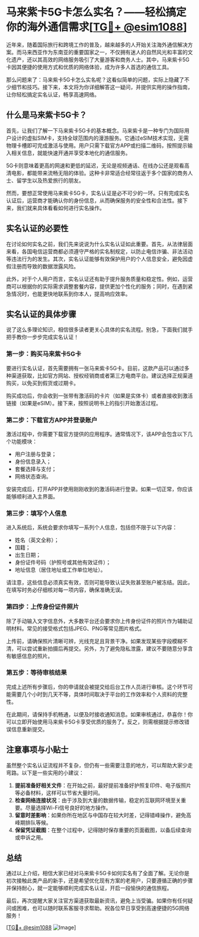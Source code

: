 # 马来紫卡5G卡怎么实名？——轻松搞定你的海外通信需求[[TG💪+ @esim1088](https://t.me/s/esim1088)]

近年来，随着国际旅行和跨境工作的普及，越来越多的人开始关注海外通信解决方案。而马来西亚作为东南亚的重要国家之一，不仅拥有迷人的自然风光和丰富的文化遗产，还以其高效的网络服务吸引了大量游客和商务人士。其中，马来紫卡5G卡因其便捷的使用方式和优质的网络体验，成为许多人首选的通信工具。

那么问题来了：马来紫卡5G卡怎么实名呢？这看似简单的问题，实际上隐藏了不少细节和技巧。接下来，本文将为你详细解答这一疑问，并提供实用的操作指南，让你轻松搞定实名认证，畅享高速网络。

## 什么是马来紫卡5G卡？

首先，让我们了解一下马来紫卡5G卡的基本概念。马来紫卡是一种专门为国际用户设计的虚拟SIM卡，支持全球范围内的漫游服务。它通过eSIM技术实现，无需物理卡槽即可完成激活与使用。用户只需下载官方APP或扫描二维码，按照提示输入相关信息，就能快速开通并享受本地化的通信服务。

5G卡则意味着更高的网速和更低的延迟，无论是视频通话、在线办公还是观看高清电影，都能带来流畅无阻的体验。这种卡非常适合经常往返于多个国家的商务人士、留学生以及热爱旅行的朋友。

然而，要想正常使用马来紫卡5G卡，实名认证是必不可少的一环。只有完成实名认证后，运营商才能确认你的身份信息，从而确保服务的安全性和合法性。接下来，我们就来具体看看如何进行实名操作。

## 实名认证的必要性

在讨论如何实名之前，我们先来说说为什么实名认证如此重要。首先，从法律层面来看，各国电信运营商都必须遵守严格的实名制规定，以防止电信诈骗、非法活动等违法行为的发生。其次，实名认证能够有效保护用户的个人信息安全，避免因虚假注册而导致的数据泄露风险。

此外，对于个人用户而言，实名认证还有助于提升服务质量和稳定性。例如，运营商可以根据你的实际需求调整套餐内容，提供更加个性化的服务；同时，在遇到紧急情况时，也能更快地联系到你本人，提高响应效率。

## 实名认证的具体步骤

说了这么多理论知识，相信很多读者更关心具体的实名流程。别急，下面我们就手把手教你一步步完成实名认证！

### 第一步：购买马来紫卡5G卡

要进行实名认证，首先需要拥有一张马来紫卡5G卡。目前，这款产品可以通过多种渠道获取，比如官方网站、授权经销商或者第三方电商平台。建议选择正规渠道购买，以免买到假货或过期卡。

购买成功后，你会收到一张带有激活码的卡片（如果是实体卡）或者直接收到激活链接（如果是eSIM）。接下来，按照说明书上的指引开始激活过程。

### 第二步：下载官方APP并登录账户

激活过程中，你需要下载官方提供的应用程序。通常情况下，该APP会包含以下几个功能模块：

- 用户注册与登录；
- 身份信息录入；
- 套餐选择与支付；
- 网络状态查询。

安装完成后，打开APP并使用刚刚收到的激活码进行登录。如果一切正常，你应该能够顺利进入主界面。

### 第三步：填写个人信息

进入系统后，系统会要求你填写一系列个人信息，包括但不限于以下内容：

- 姓名（英文全称）；
- 国籍；
- 出生日期；
- 身份证件号码（护照号或其他有效证件）；
- 地址信息（居住地址或工作单位地址）。

请注意，这些信息必须真实有效，否则可能导致认证失败甚至账户被冻结。因此，在填写时务必仔细核对每一项内容，确保准确无误。

### 第四步：上传身份证件照片

除了手动输入文字信息外，大多数平台还会要求你上传身份证件的照片作为辅助证明材料。常见的接受格式包括JPEG、PNG等常见图片格式。

上传前，请确保照片清晰可辨，光线充足且背景干净。如果发现某些字段模糊不清，可以尝试重新拍摄后再提交。另外，为了避免隐私泄露，建议不要随意分享含有敏感信息的照片。

### 第五步：等待审核结果

完成上述所有步骤后，你的申请就会被提交给后台工作人员进行审核。这个环节可能需要几个小时到几天不等，具体时间取决于平台的工作效率和个人资料的完整性。

在此期间，请保持手机畅通，以便及时接收通知消息。如果审核通过，恭喜你！你可以立即开始使用马来紫卡5G卡享受优质的服务了。反之，则需根据提示修改错误信息重新提交。

## 注意事项与小贴士

虽然整个实名认证流程并不复杂，但仍有一些需要注意的地方，可以帮助大家少走弯路。以下是一些实用的小建议：

1. **提前准备好相关文件**：在开始之前，最好提前准备好护照复印件、电子版照片等必备材料，这样可以节省大量时间。
2. **检查网络连接状况**：由于涉及到大量的数据传输，稳定的互联网环境至关重要。尽量选择Wi-Fi信号良好的地方操作。
3. **留意时差影响**：如果你所在地区与中国存在较大时差，记得错峰操作，避免高峰期排队等候。
4. **保留凭证截图**：在整个过程中，记得随时保存重要的页面截图，以备后续查询或申诉之用。

## 总结

通过以上介绍，相信大家已经对马来紫卡5G卡如何实名有了全面了解。无论你是初次接触此类产品的新手，还是希望优化现有方案的老用户，只要遵循正确的步骤并保持耐心，就一定能够顺利完成实名认证，开启一段愉快的通信旅程。

最后，再次提醒大家关注官方渠道获取最新资讯，避免上当受骗。如果你有任何疑问或困难，也可以随时联系客服寻求帮助。祝各位早日享受到高速便捷的5G网络服务！

[[TG💪+ @esim1088](https://t.me/s/esim1088) ![Image](https://i.postimg.cc/4NQfJmqS/Snipaste-2025-05-13-00-14-12.png)]